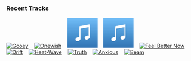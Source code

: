 ### Recent Tracks
[<img src='https://lastfm.freetls.fastly.net/i/u/300x300/6051263a36ad604cbe0542205aa701ce.png' width='16%' height='16%' alt='Gooey'>](https://www.last.fm/music/glass%2banimals/_/gooey)&nbsp;&nbsp;&nbsp;&nbsp;[<img src='https://lastfm.freetls.fastly.net/i/u/300x300/bbceca48fa7ea74e8801f6b1c3a90eaf.png' width='16%' height='16%' alt='Onewish'>](https://www.last.fm/music/michael%2bdavid/_/onewish)&nbsp;&nbsp;&nbsp;&nbsp;[<img src='https://github.com/atfinke/atfinke/blob/master/placeholder.jpeg?raw=true' width='16%' height='16%' alt='We Moved - Edit'>](https://www.last.fm/music/j.views/_/we%2bmoved%2b-%2bedit)&nbsp;&nbsp;&nbsp;&nbsp;[<img src='https://github.com/atfinke/atfinke/blob/master/placeholder.jpeg?raw=true' width='16%' height='16%' alt='Crazy - Holow Remix'>](https://www.last.fm/music/cabu/_/crazy%2b-%2bholow%2bremix)&nbsp;&nbsp;&nbsp;&nbsp;[<img src='https://lastfm.freetls.fastly.net/i/u/300x300/fbadf572444e329668a1b059df11adf6.png' width='16%' height='16%' alt='Feel Better Now'>](https://www.last.fm/music/jean%2btonique/_/feel%2bbetter%2bnow)&nbsp;&nbsp;&nbsp;&nbsp;<br>[<img src='https://lastfm.freetls.fastly.net/i/u/300x300/b388c5d8e80008e2cd67d64ec80c6e27.png' width='16%' height='16%' alt='Drift'>](https://www.last.fm/music/benji%2blewis/_/drift)&nbsp;&nbsp;&nbsp;&nbsp;[<img src='https://lastfm.freetls.fastly.net/i/u/300x300/c195edbc688e3bd254c8a07af1cce871.png' width='16%' height='16%' alt='Heat-Wave'>](https://www.last.fm/music/daniel%2bt./_/heat-wave)&nbsp;&nbsp;&nbsp;&nbsp;[<img src='https://lastfm.freetls.fastly.net/i/u/300x300/3445e674d81a5ba2a46ea9170ddb07b7.png' width='16%' height='16%' alt='Truth'>](https://www.last.fm/music/shallou/_/truth)&nbsp;&nbsp;&nbsp;&nbsp;[<img src='https://lastfm.freetls.fastly.net/i/u/300x300/dc48b76412bf74b9dddabc1fc5896b20.png' width='16%' height='16%' alt='Anxious'>](https://www.last.fm/music/holy%2bghost%2521/_/anxious)&nbsp;&nbsp;&nbsp;&nbsp;[<img src='https://lastfm.freetls.fastly.net/i/u/300x300/93739c1217ed3722c7a9806973476f78.png' width='16%' height='16%' alt='Beam'>](https://www.last.fm/music/petit%2bbiscuit/_/beam)&nbsp;&nbsp;&nbsp;&nbsp;<br>